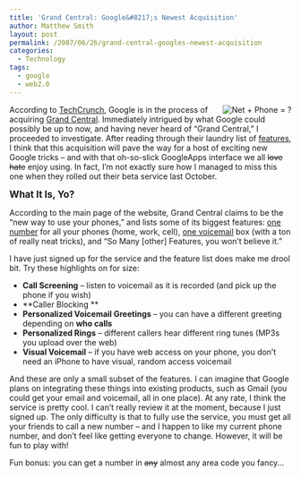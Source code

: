 ```yaml
---
title: 'Grand Central: Google&#8217;s Newest Acquisition'
author: Matthew Smith
layout: post
permalink: /2007/06/26/grand-central-googles-newest-acquisition
categories:
  - Technology
tags:
  - google
  - web2.0
---
```

<img src="http://archive.digivation.net/wp-content/uploads/2007/06/phone-to-net.jpg" alt="Net + Phone = ?" align="right" />According to [TechCrunch][1], Google is in the process of acquiring [Grand Central][2]. Immediately intrigued by what Google could possibly be up to now, and having never heard of &#8220;Grand Central,&#8221; I proceeded to investigate. After reading through their laundry list of [features][3], I think that this acquisition will pave the way for a host of exciting new Google tricks &#8211; and with that oh-so-slick GoogleApps interface we all <strike>love</strike> <strike>hate</strike> enjoy using. In fact, I&#8217;m not exactly sure how I managed to miss this one when they rolled out their beta service last October.

**<big>What It Is, Yo?</big>**

According to the main page of the website, Grand Central claims to be the &#8220;new way to use your phones,&#8221; and lists some of its biggest features: [one number][4] for all your phones (home, work, cell), [one voicemail][5] box (with a ton of really neat tricks), and &#8220;So Many [other] Features, you won&#8217;t believe it.&#8221;

I have just signed up for the service and the feature list does make me drool bit. Try these highlights on for size:

*   **Call Screening** &#8211; listen to voicemail as it is recorded (and pick up the phone if you wish)
*   **Caller Blocking **
*   **Personalized Voicemail Greetings** &#8211; you can have a different greeting depending on **who calls**
*   **Personalized Rings** &#8211; different callers hear different ring tunes (MP3s you upload over the web)
*   **Visual Voicemail** &#8211; if you have web access on your phone, you don&#8217;t need an iPhone to have visual, random access voicemail

And these are only a small subset of the features. I can imagine that Google plans on integrating these things into existing products, such as Gmail (you could get your email and voicemail, all in one place). At any rate, I think the service is pretty cool. I can&#8217;t really review it at the moment, because I just signed up. The only difficulty is that to fully use the service, you must get all your friends to call a new number &#8211; and I happen to like my current phone number, and don&#8217;t feel like getting everyone to change. However, it will be fun to play with!

Fun bonus: you can get a number in <strike>any</strike> almost any area code you fancy&#8230;

 [1]: http://www.techcrunch.com/2007/06/24/google-to-acquire-grand-central-for-50-million/
 [2]: http://grandcentral.com
 [3]: http://grandcentral.com/home/features
 [4]: http://grandcentral.com/home/one_number
 [5]: http://grandcentral.com/home/one_voicemail